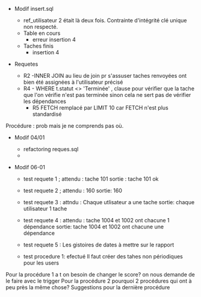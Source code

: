 - Modif insert.sql

  - ref_utilisateur 2 était là deux fois. Contrainte d'intégrité clé unique non respecté.
  - Table en cours
    - erreur insertion 4
  - Taches finis
    - insertion 4

- Requetes
  - R2 -INNER JOIN au lieu de join pr s'assuser taches renvoyées ont bien été assignées à l'utilisateur précisé
  - R4 - WHERE
    t.statut <> 'Terminée' , clause pour vérifier que la tache que l'on vérifie n'est pas terminée sinon
    cela ne sert pas de vérifier les dépendances
    - R5 FETCH remplacé par LIMIT 10 car FETCH n'est plus standardisé

Procédure :
prob mais je ne comprends pas où.

- Modif 04/01

  - refactoring reques.sql
  -

- Modif 06-01

  - test requete 1 ; attendu : tache 101 sortie : tache 101 ok
  - test requete 2 ; attendu : 160 sortie: 160
  - test requete 3 : attndu : Chaque utlisateur a une tache sortie: chaque utilisateur 1 tache
  - test requete 4 : attendu : tache 1004 et 1002 ont chacune 1 dépendance sortie: tache 1004 et 1002 ont chacune une dépendance
  - test requete 5 :
    Les gistoires de dates à mettre sur le rapport

  - test procedure 1: efectué
    Il faut créer des tahes non périodiques pour les users

Pour la procédure 1 a t on besoin de changer le score? on nous demande de le faire avec le trigger
Pour la procédure 2 pourquoi 2 procédures qui ont à peu près la même chose?
Suggestions pour la dernière procédure
